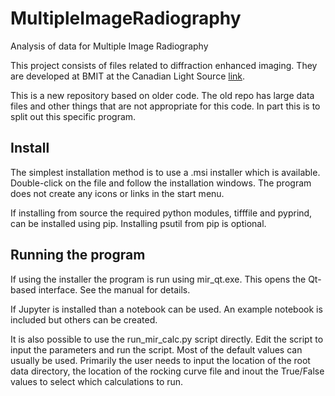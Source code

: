 # MultipleImageRadiography
Analysis of data for Multiple Image Radiography

This project consists of files related to diffraction enhanced imaging. They are
developed at BMIT at the Canadian Light Source [link](http://www.lightsource.ca/).

This is a new repository based on older code. The old repo has large data files and other things that are not appropriate for this code. In part this is to split out this specific program. 

Install
-------

The simplest installation method is to use a .msi installer which is available. Double-click
on the file and follow the installation windows. The program does not create any icons or links
in the start menu.

If installing from source the required python modules, tifffile and pyprind, can be installed using pip.
Installing psutil from pip is optional.


 Running the program
 -------------------

If using the installer the program is run using mir_qt.exe. This opens the Qt-based interface.
See the manual for details.

 If Jupyter is installed than a notebook can be used. An example notebook is included but others can be created.

 It is also possible to use the run_mir_calc.py script directly.
 Edit the script to input the parameters and run the script. Most of the default values can usually
 be used. Primarily the user needs to input the location of the root data directory, the location
 of the rocking curve file and inout the True/False values to select which calculations to run.

